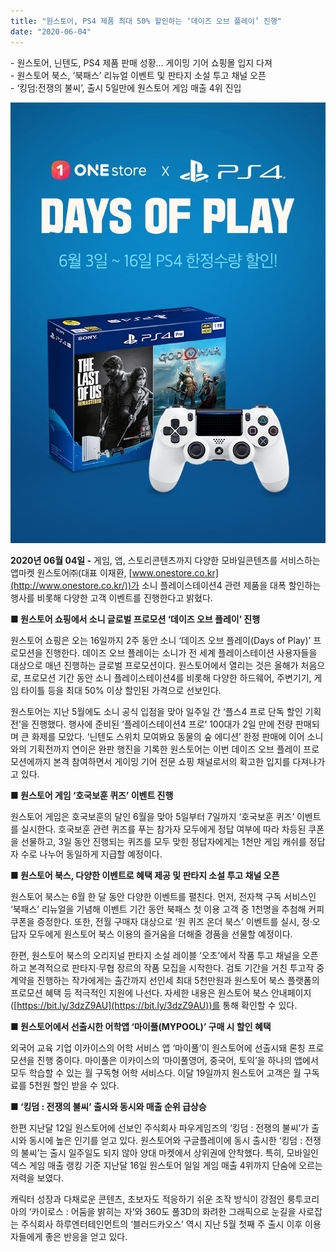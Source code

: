 ```yaml
---
title: "원스토어, PS4 제품 최대 50% 할인하는 ‘데이즈 오브 플레이’ 진행"
date: "2020-06-04"
---
```


\- 원스토어, 닌텐도, PS4 제품 판매 성황… 게이밍 기어 쇼핑몰 입지 다져  
\- 원스토어 북스, ‘북패스’ 리뉴얼 이벤트 및 판타지 소설 투고 채널 오픈  
\- ‘킹덤:전쟁의 불씨’, 출시 5일만에 원스토어 게임 매출 4위 진입

![](images/원스토어-참고자료-PS4-제품-최대-50-할인하는-‘데이즈-오브-플레이’-진행_200604-1.jpg)

**2020년 06월 04일 -** 게임, 앱, 스토리콘텐츠까지 다양한 모바일콘텐츠를 서비스하는 앱마켓 원스토어㈜(대표 이재환, [www.onestore.co.kr](http://www.onestore.co.kr/))가 소니 플레이스테이션4 관련 제품을 대폭 할인하는 행사를 비롯해 다양한 고객 이벤트를 진행한다고 밝혔다.

**■ 원스토어 쇼핑에서 소니 글로벌 프로모션 ‘데이즈 오브 플레이’ 진행**

원스토어 쇼핑은 오는 16일까지 2주 동안 소니 ‘데이즈 오브 플레이(Days of Play)’ 프로모션을 진행한다. 데이즈 오브 플레이는 소니가 전 세계 플레이스테이션 사용자들을 대상으로 매년 진행하는 글로벌 프로모션이다. 원스토어에서 열리는 것은 올해가 처음으로, 프로모션 기간 동안 소니 플레이스테이션4를 비롯해 다양한 하드웨어, 주변기기, 게임 타이틀 등을 최대 50% 이상 할인된 가격으로 선보인다.

원스토어는 지난 5월에도 소니 공식 입점을 맞아 일주일 간 ‘플스4 프로 단독 할인 기획전’을 진행했다. 행사에 준비된 ‘플레이스테이션4 프로’ 100대가 2일 만에 전량 판매되며 큰 화제를 모았다. ‘닌텐도 스위치 모여봐요 동물의 숲 에디션’ 한정 판매에 이어 소니와의 기획전까지 연이은 완판 행진을 기록한 원스토어는 이번 데이즈 오브 플레이 프로모션에까지 본격 참여하면서 게이밍 기어 전문 쇼핑 채널로서의 확고한 입지를 다져나가고 있다.

**■ 원스토어 게임 ‘호국보훈 퀴즈’ 이벤트 진행**

원스토어 게임은 호국보훈의 달인 6월을 맞아 5일부터 7일까지 ‘호국보훈 퀴즈’ 이벤트를 실시한다. 호국보훈 관련 퀴즈를 푸는 참가자 모두에게 정답 여부에 따라 차등된 쿠폰을 선물하고, 3일 동안 진행되는 퀴즈를 모두 맞힌 정답자에게는 1천만 게임 캐쉬를 정답자 수로 나누어 동일하게 지급할 예정이다.

**■ 원스토어 북스, 다양한 이벤트로 혜택 제공 및 판타지 소설 투고 채널 오픈**

원스토어 북스는 6월 한 달 동안 다양한 이벤트를 펼친다. 먼저, 전자책 구독 서비스인 ‘북패스’ 리뉴얼을 기념해 이벤트 기간 동안 북패스 첫 이용 고객 중 1천명을 추첨해 커피 쿠폰을 증정한다. 또한, 전월 구매자 대상으로 ‘원 퀴즈 온더 북스’ 이벤트를 실시, 정·오답자 모두에게 원스토어 북스 이용의 즐거움을 더해줄 경품을 선물할 예정이다.

한편, 원스토어 북스의 오리지널 판타지 소설 레이블 ‘오초’에서 작품 투고 채널을 오픈하고 본격적으로 판타지·무협 장르의 작품 모집을 시작한다. 검토 기간을 거친 투고작 중 계약을 진행하는 작가에게는 출간까지 선인세 최대 5천만원과 원스토어 북스 플랫폼의 프로모션 혜택 등 적극적인 지원에 나선다. 자세한 내용은 원스토어 북스 안내페이지([https://bit.ly/3dzZ9AU](https://bit.ly/3dzZ9AU))를 통해 확인할 수 있다.

**■ 원스토어에서 선출시한 어학앱 ‘마이풀(MYPOOL)’ 구매 시 할인 혜택**

외국어 교육 기업 이카이스의 어학 서비스 앱 ‘마이풀’이 원스토어에 선출시돼 론칭 프로모션을 진행 중이다. 마이풀은 이카이스의 ‘마이풀영어, 중국어, 토익’을 하나의 앱에서 모두 학습할 수 있는 월 구독형 어학 서비스다. 이달 19일까지 원스토어 고객은 월 구독료를 5천원 할인 받을 수 있다.

**■ ‘킹덤 : 전쟁의 불씨’ 출시와 동시와 매출 순위 급상승**

한편 지난달 12일 원스토어에 선보인 주식회사 파우게임즈의 ‘킹덤 : 전쟁의 불씨’가 출시와 동시에 높은 인기를 얻고 있다. 원스토어와 구글플레이에 동시 출시한 ‘킹덤 : 전쟁의 불씨’는 출시 일주일도 되지 않아 양대 마켓에서 상위권에 안착했다. 특히, 모바일인덱스 게임 매출 랭킹 기준 지난달 16일 원스토어 일일 게임 매출 4위까지 단숨에 오르는 저력을 보였다.

캐릭터 성장과 다채로운 콘텐츠, 초보자도 적응하기 쉬운 조작 방식이 강점인 룽투코리아의 ‘카이로스 : 어둠을 밝히는 자’와 360도 풀3D의 화려한 그래픽으로 눈길을 사로잡는 주식회사 하루엔터테인먼트의 ‘블러드카오스’ 역시 지난 5월 첫째 주 출시 이후 이용자들에게 좋은 반응을 얻고 있다.
